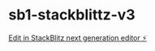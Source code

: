 # sb1-stackblittz-v3

[Edit in StackBlitz next generation editor ⚡️](https://stackblitz.com/~/github.com/Techmonkqi/sb1-stackblittz-v3)
